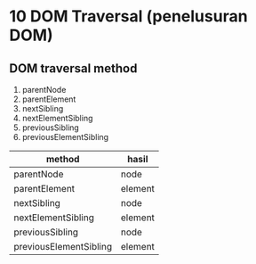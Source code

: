 # 10 DOM Traversal (penelusuran DOM)

## DOM traversal method

1. parentNode
2. parentElement
3. nextSibling
4. nextElementSibling
5. previousSibling
6. previousElementSibling

| method                 | hasil   |
|------------------------|---------|
| parentNode             | node    |
| parentElement          | element |
| nextSibling            | node    |
| nextElementSibling     | element |
| previousSibling        | node    |
| previousElementSibling | element |
